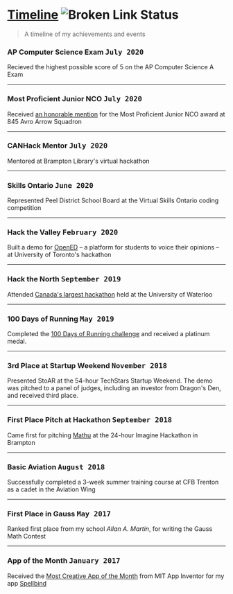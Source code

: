 # [Timeline](https://www.param.me/timeline) ![Broken Link Status](https://github.com/paramt/timeline/workflows/Check%20URLs/badge.svg)
> A timeline of my achievements and events

### AP Computer Science Exam <kbd>July 2020</kbd>

Recieved the highest possible score of 5 on the AP Computer Science A Exam
___

### Most Proficient Junior NCO <kbd>July 2020</kbd>

Received [an honorable mention](https://www.instagram.com/p/CCrhvqqMUNz) for the Most Proficient Junior NCO award at 845 Avro Arrow Squadron
___

### CANHack Mentor <kbd>July 2020</kbd>

Mentored at Brampton Library's virtual hackathon
___

### Skills Ontario <kbd>June 2020</kbd>

Represented Peel District School Board at the Virtual Skills Ontario coding competition
___

### Hack the Valley <kbd>February 2020</kbd>

Built a demo for [OpenED](https://opened.tech) – a platform for students to voice their opinions – at University of Toronto's hackathon
___

### Hack the North <kbd>September 2019</kbd>

Attended [Canada's largest hackathon](https://hackthenorth.com/) held at the University of Waterloo
___

### 100 Days of Running <kbd>May 2019</kbd>

Completed the [100 Days of Running challenge](https://hdor.com/100-days-of-running/) and received a platinum medal.
___

### 3rd Place at Startup Weekend <kbd>November 2018</kbd>

Presented StoAR at the 54-hour TechStars Startup Weekend. The demo was pitched to a panel of judges, including an investor from Dragon's Den, and received third place.
___

### First Place Pitch at Hackathon <kbd>September 2018</kbd>

Came first for pitching [Mathu](https://mathu.cf) at the 24-hour Imagine Hackathon in Brampton
___

### Basic Aviation <kbd>August 2018</kbd>

Successfully completed a 3-week summer training course at CFB Trenton as a cadet in the Aviation Wing
___

### First Place in Gauss <kbd>May 2017</kbd>

Ranked first place from my school *Allan A. Martin*, for writing the Gauss Math Contest
___

### App of the Month <kbd>January 2017</kbd>

Received the [Most Creative App of the Month](https://web.archive.org/web/20170204071134/http://appinventor.mit.edu/explore/app-month-gallery.html) from MIT App Inventor for my app [Spellbind](https://go.param.me/spellbind)
